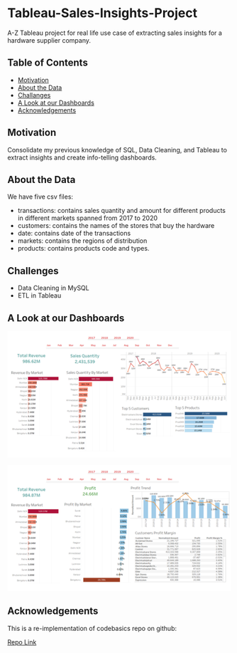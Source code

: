 # Tableau-Sales-Insights-Project

A-Z  Tableau project for real life use case of extracting sales insights for a hardware supplier company.

## Table of Contents

* [Motivation](#motivation)
* [About the Data](#about-the-data)
* [Challanges](#challenges)
* [A Look at our Dashboards](#a-look-at-our-dashboards)
* [Acknowledgements](#acknowledgements)


## Motivation

Consolidate my previous knowledge of SQL, Data Cleaning, and Tableau to extract insights and create info-telling dashboards.


## About the Data

We have five csv files:

* transactions: contains sales quantity and amount for different products in different markets spanned from 2017 to 2020
* customers: contains the names of the stores that buy the hardware
* date: contains date of the transactions
* markets: contains the regions of distribution
* products: contains products code and types.

## Challenges

* Data Cleaning in MySQL 
* ETL in Tableau


## A Look at our Dashboards

![alt text](Images/Revenue_Dashboard.png)


![alt text](Images/Profit_Dashboard.png)


## Acknowledgements

This is a re-implementation of codebasics repo on github:

[Repo Link](https://github.com/codebasics/DataAnalysisProjects/tree/master/2_SalesInsightsTableau)
